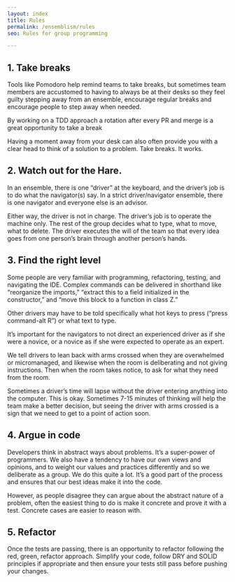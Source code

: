 ```yaml
---
layout: index
title: Rules
permalink: /ensemblism/rules
seo: Rules for group programming

---
```


## 1. Take breaks
Tools like Pomodoro help remind teams to take breaks, but sometimes team members are accustomed to having to always be at their desks so they feel guilty stepping away from an ensemble, encourage regular breaks and encourage people to step away when needed.

By working on a TDD approach a rotation after every PR and merge is a great opportunity to take a break

Having a moment away from your desk can also often provide you with a clear head to think of a solution to a problem. Take breaks. It works.

## 2. Watch out for the Hare.
In an ensemble, there is one “driver” at the keyboard, and the driver’s job is to do what the navigator(s) say. In a strict driver/navigator ensemble, there is one navigator and everyone else is an advisor.

Either way, the driver is not in charge. The driver’s job is to operate the machine only. The rest of the group decides what to type, what to move, what to delete. The driver executes the will of the team so that every idea goes from one person’s brain through another person’s hands.

## 3. Find the right level
Some people are very familiar with programming, refactoring, testing, and navigating the IDE. Complex commands can be delivered in shorthand like “reorganize the imports,” “extract this to a field initialized in the constructor,” and “move this block to a function in class Z.”

Other drivers may have to be told specifically what hot keys to press (“press command-alt R”) or what text to type.

It’s important for the navigators to not direct an experienced driver as if she were a novice, or a novice as if she were expected to operate as an expert.

We tell drivers to lean back with arms crossed when they are overwhelmed or micromanaged, and likewise when the room is deliberating and not giving instructions. Then when the room takes notice, to ask for what they need from the room.

Sometimes a driver’s time will lapse without the driver entering anything into the computer. This is okay. Sometimes 7-15 minutes of thinking will help the team make a better decision, but seeing the driver with arms crossed is a sign that we need to get to a point of action soon.

## 4. Argue in code
Developers think in abstract ways about problems. It’s a super-power of programmers. We also have a tendency to have our own views and opinions, and to weight our values and practices differently and so we deliberate as a group. We do this quite a lot. It’s a good part of the process and ensures that our best ideas make it into the code.

However, as people disagree they can argue about the abstract nature of a problem, often the easiest thing to do is make it concrete and prove it with a test. Concrete cases are easier to reason with.

## 5. Refactor
Once the tests are passing, there is an opportunity to refactor following the red, green, refactor approach. Simplify your code, follow DRY and SOLID principles if appropriate and then ensure your tests still pass before pushing your changes.
